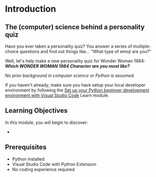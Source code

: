 # Introduction

## The (computer) science behind a personality quiz
Have you ever taken a personality quiz? You answer a series of multiple-choice questions and find out things like... "What type of emoji are you?"

Well, let's help make a new personality quiz for Wonder Woman 1984: ***Which WONDER WOMAN 1984 Character are you most like?***

*No prior background in computer science or Python is assumed.*

If you haven't already, make sure you have setup your local developer environment by following the [Set up your Python beginner development environment with Visual Studio Code](https://docs.microsoft.com/en-us/learn/modules/python-install-vscode/) Learn module.

## Learning Objectives

In this module, you will begin to discover: 

- 

## Prerequisites

- Python installed
- Visual Studio Code with Python Extension
- No coding experience required